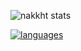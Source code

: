 ![nakkht stats](https://github-readme-stats.vercel.app/api?username=nakkht&show_icons=true&theme=dark)

[![languages](https://github-readme-stats.vercel.app/api/top-langs/?username=nakkht&theme=dark)](https://github.com/anuraghazra/github-readme-stats)
